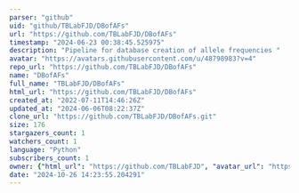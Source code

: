 ```yaml
---
parser: "github"
uid: "github/TBLabFJD/DBofAFs"
url: "https://github.com/TBLabFJD/DBofAFs"
timestamp: "2024-06-23 00:38:45.525975"
description: "Pipeline for database creation of allele frequencies "
avatar: "https://avatars.githubusercontent.com/u/48798983?v=4"
repo_url: "https://github.com/TBLabFJD/DBofAFs"
name: "DBofAFs"
full_name: "TBLabFJD/DBofAFs"
html_url: "https://github.com/TBLabFJD/DBofAFs"
created_at: "2022-07-11T14:46:26Z"
updated_at: "2024-06-06T08:22:37Z"
clone_url: "https://github.com/TBLabFJD/DBofAFs.git"
size: 176
stargazers_count: 1
watchers_count: 1
language: "Python"
subscribers_count: 1
owner: {"html_url": "https://github.com/TBLabFJD", "avatar_url": "https://avatars.githubusercontent.com/u/48798983?v=4", "login": "TBLabFJD", "type": "User"}
date: "2024-10-26 14:23:55.204291"
---
```


